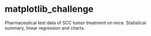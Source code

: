 # matplotlib_challenge
Pharmaceutical test data of SCC tumor treatment on mice. Statistical summary, linear regression and charts.
